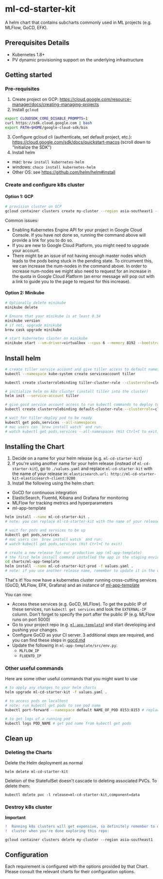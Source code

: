 # ml-cd-starter-kit

A helm chart that contains subcharts commonly used in ML projects (e.g. MLFlow, GoCD, EFK).

## Prerequisites Details

- Kubernetes 1.8+
- PV dynamic provisioning support on the underlying infrastructure

## Getting started

### Pre-requisites

1. Create project on GCP: https://cloud.google.com/resource-manager/docs/creating-managing-projects
2. Install `gcloud`

```bash
export CLOUDSDK_CORE_DISABLE_PROMPTS=1
curl https://sdk.cloud.google.com | bash
export PATH=$HOME/google-cloud-sdk/bin
```

3. Configure gcloud cli (authenticate, set default project, etc.): https://cloud.google.com/sdk/docs/quickstart-macos (scroll down to "Initialize the SDK")
4. Install helm

- mac: `brew install kubernetes-helm`
- windows: `choco install kubernetes-helm`
- Other OS: see https://github.com/helm/helm#install

### Create and configure k8s cluster

#### Option 1: GCP

```sh
# provision cluster on GCP
gcloud container clusters create my-cluster --region asia-southeast1 --num-nodes 2
```

Common issues:

- Enabling Kubernetes Engine API for your project in Google Cloud Console. If you have not done so, running the command above will provide a link for you to do so.
- If you are new to Google Cloud Platform, you might need to upgrade your account.
- There might be an issue of not having enough master nodes which leads to the pods being stuck in the pending state. To circumvent this, we can increase the num-nodes in the command above. In order to increase num-nodes we might also need to request for an increase in the quota in Google Cloud Platform (an error message will pop out with a link to guide you to the page to request for this increase).

#### Option 2: Minikube

```sh
# Optionally delete minikube
minikube delete

# Ensure that your minikube is at least 0.34
minikube version
# if not, upgrade minikube
brew cask upgrade minikube

# start kubernetes cluster on minikube
minikube start --vm-driver=virtualbox --cpus 6 --memory 8192 --bootstrapper=kubeadm --extra-config=apiserver.authorization-mode=RBAC
```

## Install helm

```sh
# create tiller service account and give tiller access to default namespace
kubectl --namespace kube-system create serviceaccount tiller

kubectl create clusterrolebinding tiller-cluster-rule --clusterrole=cluster-admin --serviceaccount=kube-system:tiller

# initialize helm on k8s cluster (install tiller into the cluster)
helm init --service-account tiller

# give gocd service account access to run kubectl commands to deploy to staging and prod
kubectl create clusterrolebinding default-cluster-rule --clusterrole=cluster-admin --serviceaccount=default:default

# wait for tiller-deploy pod to be ready
kubectl get pods,services --all-namespaces
# mac users can `brew install watch` and run:
# watch kubectl get pods,services --all-namespaces (Hit Ctrl+C to exit) (Hit Ctrl+C to exit)
```

## Installing the Chart

1. Decide on a name for your helm release (e.g. `ml-cd-starter-kit`)
2. If you're using another name for your helm release (instead of `ml-cd-starter-kit`), go to `./values.yaml` and replace `ml-cd-starter-kit` with the name of your release in: `elasticsearch.url: http://ml-cd-starter-kit-elasticsearch-client:9200`
3. Install the following using the helm chart:

- GoCD for continuous integration
- ElasticSearch, Fluentd, Kibana and Grafana for monitoring
- MLFlow for tracking metrics and hyperparameters
- ml-app-template

```bash
helm install --name ml-cd-starter-kit .
# note: you can replace ml-cd-starter-kit with the name of your release if you want

# wait for pods and services to be up
kubectl get pods,services
# mac users can `brew install watch` and run:
# watch kubectl get pods,services (Hit Ctrl+C to exit)

# create a new release for our production app (ml-app-template)
# the first helm install command installed the app in the staging environment only
cd charts/ml-app-template
helm install --name ml-cd-starter-kit-prod -f values.yaml .
# note: if you use another release name, remember to update it in the deploy_prod stage in ml-app-template/ci.gocd.yaml
```

That's it! You now have a kubernetes cluster running cross-cutting services (GoCD, MLFlow, EFK, Grafana) and an instance of [ml-app-template](https://github.com/ThoughtWorksInc/ml-app-template)

You can now:

- Access these services (e.g. GoCD, MLFlow). To get the public IP of these services, run `kubectl get services` and look the `EXTERNAL-IP` column. Don't forget to specify the port after the public IP (e.g. MLFlow runs on port 5000)
- Go to your project repo (e.g. [`ml-app-template`](https://github.com/ThoughtWorksInc/ml-app-template)) and start developing and pushing your changes.
- Configure GoCD as your CI server. 3 additional steps are required, and you can find these steps in [gocd.md](./gocd.md)
- Update the following in `ml-app-template/src/env.py`:
  - `MLFLOW_IP`
  - `FLUENTD_IP`

### Other useful commands

Here are some other useful commands that you might want to use

```sh
# to apply any changes to your helm charts
helm upgrade ml-cd-starter-kit -f values.yaml .

# to access pods on localhost
# note: run kubectl get pods to see pod name
kubectl port-forward --namespace default NAME_OF_POD 8153:8153 # replace 8153 with the port of the service you want to access

# to get logs of a running pod
kubectl logs POD_NAME # get pod name from kubectl get pods
```

## Clean up

### Deleting the Charts

Delete the Helm deployment as normal

```
helm delete ml-cd-starter-kit
```

Deletion of the StatefulSet doesn't cascade to deleting associated PVCs. To delete them:

```
kubectl delete pvc -l release=ml-cd-starter-kit,component=data
```

### Destroy k8s cluster

**Important**

```diff
!  Running k8s clusters will get expensive, so definitely remember to destroy your
!  cluster when you're done exploring this repo:
```

`gcloud container clusters delete my-cluster --region asia-southeast1`

## Configuration

Each requirement is configured with the options provided by that Chart.
Please consult the relevant charts for their configuration options.
